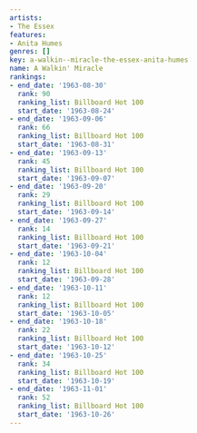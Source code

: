 ```yaml
---
artists:
- The Essex
features:
- Anita Humes
genres: []
key: a-walkin--miracle-the-essex-anita-humes
name: A Walkin' Miracle
rankings:
- end_date: '1963-08-30'
  rank: 90
  ranking_list: Billboard Hot 100
  start_date: '1963-08-24'
- end_date: '1963-09-06'
  rank: 66
  ranking_list: Billboard Hot 100
  start_date: '1963-08-31'
- end_date: '1963-09-13'
  rank: 45
  ranking_list: Billboard Hot 100
  start_date: '1963-09-07'
- end_date: '1963-09-20'
  rank: 29
  ranking_list: Billboard Hot 100
  start_date: '1963-09-14'
- end_date: '1963-09-27'
  rank: 14
  ranking_list: Billboard Hot 100
  start_date: '1963-09-21'
- end_date: '1963-10-04'
  rank: 12
  ranking_list: Billboard Hot 100
  start_date: '1963-09-28'
- end_date: '1963-10-11'
  rank: 12
  ranking_list: Billboard Hot 100
  start_date: '1963-10-05'
- end_date: '1963-10-18'
  rank: 22
  ranking_list: Billboard Hot 100
  start_date: '1963-10-12'
- end_date: '1963-10-25'
  rank: 34
  ranking_list: Billboard Hot 100
  start_date: '1963-10-19'
- end_date: '1963-11-01'
  rank: 52
  ranking_list: Billboard Hot 100
  start_date: '1963-10-26'
---
```


